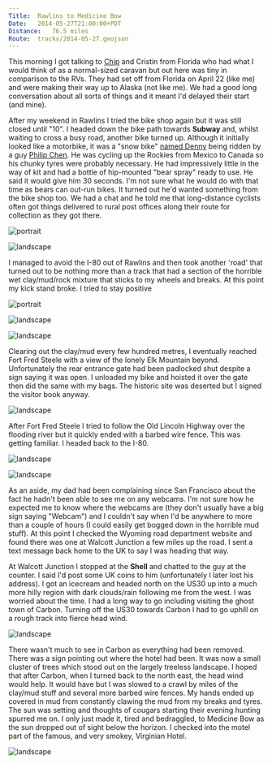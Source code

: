 ```yaml
---
Title:	Rawlins to Medicine Bow
Date:	2014-05-27T21:00:00+PDT
Distance:	76.5 miles
Route:	tracks/2014-05-27.geojson
---
```


This morning I got talking to [Chip](https://twitter.com/chipriggs) and Cristin from Florida who had what I would think of as a normal-sized caravan but out here was tiny in comparison to the RVs. They had set off from Florida on April 22 (like me) and were making their way up to Alaska (not like me). We had a good long conversation about all sorts of things and it meant I'd delayed their start (and mine).

After my weekend in Rawlins I tried the bike shop again but it was still closed until "10". I headed down the bike path towards __Subway__ and, whilst waiting to cross a busy road, another bike turned up. Although it initially looked like a motorbike, it was a "snow bike" [named Denny](https://twitter.com/thejimmyproject/status/468792219177324544) being ridden by a guy [Philip Chen](https://twitter.com/thejimmyproject). He was cycling up the Rockies from Mexico to Canada so his chunky tyres were probably necessary. He had impressively little in the way of kit and had a bottle of hip-mounted "bear spray" ready to use. He said it would give him 30 seconds. I'm not sure what he would do with that time as bears can out-run bikes. It turned out he'd wanted something from the bike shop too. We had a chat and he told me that long-distance cyclists often got things delivered to rural post offices along their route for collection as they got there.

![portrait](https://farm3.staticflickr.com/2939/14119604739_25f74c289c_c.jpg "Philip")

![landscape](https://farm3.staticflickr.com/2916/14119607759_9661dc0aed_z.jpg "Philip's amazing snow bike")

I managed to avoid the I-80 out of Rawlins and then took another 'road' that turned out to be nothing more than a track that had a section of the horrible wet clay/mud/rock mixture that sticks to my wheels and breaks. At this point my kick stand broke. I tried to stay positive

![portrait](https://farm4.staticflickr.com/3698/14119589130_eb1296a47a_c.jpg "Leaving Rawlins")

![landscape](https://farm4.staticflickr.com/3760/14304319702_d16f22cd53_z.jpg "Mile marker")

![landscape](https://farm3.staticflickr.com/2933/14326396933_31b714611e_z.jpg "Mud and clay")

Clearing out the clay/mud every few hundred metres, I eventually reached Fort Fred Steele with a view of the lonely Elk Mountain beyond. Unfortunately the rear entrance gate had been padlocked shut despite a sign saying it was open. I unloaded my bike and hoisted it over the gate then did the same with my bags. The historic site was deserted but I signed the visitor book anyway.

![landscape](https://farm6.staticflickr.com/5501/14302871221_14b4045be1_z.jpg "Fort Fred Steele with Elk Mountain beyond")

After Fort Fred Steele I tried to follow the Old Lincoln Highway over the flooding river but it quickly ended with a barbed wire fence. This was getting familiar. I headed back to the I-80. 

![landscape](https://farm4.staticflickr.com/3775/14119743327_0e62c2eb23_z.jpg "Flooded river")

![landscape](https://farm6.staticflickr.com/5555/14119570688_87bacba4d5_z.jpg "End of the Road - Old Lincoln Highway disappears into a barbed wire fence")

As an aside, my dad had been complaining since San Francisco about the fact he hadn't been able to see me on any webcams. I'm not sure how he expected me to know where the webcams are (they don't usually have a big sign saying "Webcam") and I couldn't say when I'd be anywhere to more than a couple of hours (I could easily get bogged down in the horrible mud stuff). At this point I checked the Wyoming road department website and found there was one at Walcott Junction a few miles up the road. I sent a text message back home to the UK to say I was heading that way.

At Walcott Junction I stopped at the __Shell__ and chatted to the guy at the counter. I said I'd post some UK coins to him (unfortunately I later lost his address). I got an icecream and headed north on the US30 up into a much more hilly region with dark clouds/rain following me from the west. I was worried about the time. I had a long way to go including visiting the ghost town of Carbon. Turning off the US30 towards Carbon I had to go uphill on a rough track into fierce head wind. 

![landscape](https://farm6.staticflickr.com/5194/14302885681_5034fb325d_z.jpg "Carbon ghost town")

There wasn't much to see in Carbon as everything had been removed. There was a sign pointing out where the hotel had been. It was now a small cluster of trees which stood out on the largely treeless landscape. I hoped that after Carbon, when I turned back to the north east, the head wind would help. It would have but I was slowed to a crawl by miles of the clay/mud stuff and several more barbed wire fences. My hands ended up covered in mud from constantly clawing the mud from my breaks and tyres. The sun was setting and thoughts of cougars starting their evening hunting spurred me on. I only just made it, tired and bedraggled, to Medicine Bow as the sun dropped out of sight below the horizon. I checked into the motel part of the famous, and very smokey, Virginian Hotel.

![landscape](https://farm6.staticflickr.com/5313/14119613440_e155725119_z.jpg "The Virginian Hotel in Medicine Bow")